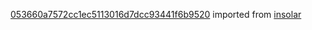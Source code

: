 [053660a7572cc1ec5113016d7dcc93441f6b9520](https://github.com/insolar/insolar/commit/053660a7572cc1ec5113016d7dcc93441f6b9520) imported from [insolar](https://github.com/insolar/insolar)
